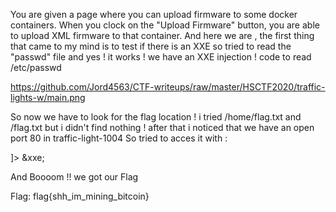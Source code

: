 You are given a page where you can upload firmware to some docker containers.
When you clock on the "Upload Firmware" button, you are able to upload XML firmware to that container.
And here we are , the first thing that came to my mind is to test if there is an XXE so
tried to read the "passwd" file and yes ! it works ! we have an XXE injection !
code to read /etc/passwd


https://github.com/Jord4563/CTF-writeups/raw/master/HSCTF2020/traffic-lights-w/main.png

So now we have to look for the flag location ! i tried /home/flag.txt and /flag.txt but i didn't find nothing  ! 
after that i noticed that we have an open port 80 in traffic-light-1004 
So tried to acces it with : 

<?xml version="1.0" encoding="ISO-8859-1"?>
<!DOCTYPE foo [ <!ENTITY xxe SYSTEM "http://traffic-light-1004/"> ]>
<root>
  <content>&xxe;</content>
</root>

And Boooom !! we got our Flag 

Flag: flag{shh_im_mining_bitcoin}


